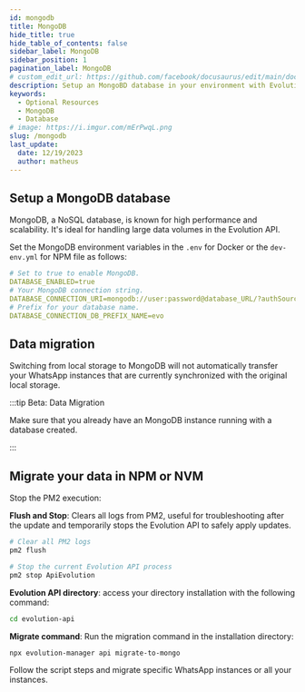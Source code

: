 ```yaml
---
id: mongodb
title: MongoDB
hide_title: true
hide_table_of_contents: false
sidebar_label: MongoDB
sidebar_position: 1
pagination_label: MongoDB
# custom_edit_url: https://github.com/facebook/docusaurus/edit/main/docs/api-doc-markdown.md
description: Setup an MongoBD database in your environment with Evolution API.
keywords:
  - Optional Resources
  - MongoDB
  - Database
# image: https://i.imgur.com/mErPwqL.png
slug: /mongodb
last_update:
  date: 12/19/2023
  author: matheus
---
```


## Setup a MongoDB database

MongoDB, a NoSQL database, is known for high performance and scalability. It's ideal for handling large data volumes in the Evolution API.

Set the MongoDB environment variables in the `.env` for Docker or the `dev-env.yml` for NPM file as follows:

```yaml title=".env or dev-env.yml" showLineNumbers
# Set to true to enable MongoDB.
DATABASE_ENABLED=true
# Your MongoDB connection string.
DATABASE_CONNECTION_URI=mongodb://user:password@database_URL/?authSource=admin&readPreference=primary&ssl=false&directConnection=true
# Prefix for your database name.
DATABASE_CONNECTION_DB_PREFIX_NAME=evo
```

## Data migration

Switching from local storage to MongoDB will not automatically transfer your WhatsApp instances that are currently synchronized with the original local storage.

:::tip Beta: Data Migration

Make sure that you already have an MongoDB instance running with a database created.

:::

## Migrate your data in NPM or NVM

Stop the PM2 execution:

**Flush and Stop**: Clears all logs from PM2, useful for troubleshooting after the update and temporarily stops the Evolution API to safely apply updates.

```bash title="CLI"
# Clear all PM2 logs
pm2 flush

# Stop the current Evolution API process
pm2 stop ApiEvolution
```

**Evolution API directory**: access your directory installation with the following command:

```bash
cd evolution-api
```

**Migrate command**: Run the migration command in the installation directory:

```bash title="/evolution-api/"
npx evolution-manager api migrate-to-mongo
```

Follow the script steps and migrate specific WhatsApp instances or all your instances.
